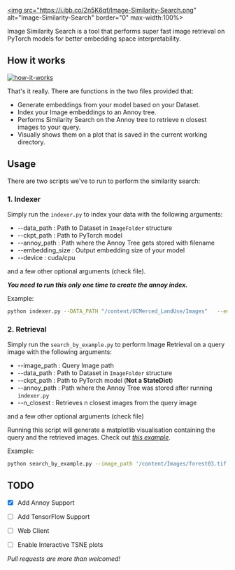 <a href="https://ibb.co/DVLKb4S"><img src="https://i.ibb.co/2n5K6qf/Image-Similarity-Search.png" alt="Image-Similarity-Search" border="0" max-width:100%></a>

Image Similarity Search is a tool that performs super fast image retrieval on PyTorch models for better embedding space interpretability.



## How it works
<a href="https://ibb.co/17Wpdpz"><img src="https://i.ibb.co/CmGXMXP/how-it-works.png" alt="how-it-works" border="0"></a>

That's it really. There are functions in the two files provided that: 
* Generate embeddings from your model based on your Dataset.
* Index your Image embeddings to an Annoy tree. 
* Performs Similarity Search on the Annoy tree to retrieve n closest images to your query.
* Visually shows them on a plot that is saved in the current working directory.

## Usage

There are two scripts we've to run to perform the similarity search:

### 1. Indexer
Simply run the ```indexer.py``` to index your data with the following arguments:
* --data_path : Path to Dataset in ```ImageFolder``` structure
* --ckpt_path : Path to PyTorch model
* --annoy_path : Path where the Annoy Tree gets stored with filename
* --embedding_size : Output embedding size of your model 
* --device : cuda/cpu 

and a few other optional arguments (check file).

***You need to run this only one time to create the annoy index.*** 



Example: 
```bash
python indexer.py --DATA_PATH "/content/UCMerced_LandUse/Images"   --embedding_size 512 --ckpt_path "/content/pytorch_model.pt" --annoy_path "/content/annoy_file.ann" 
```

### 2. Retrieval 
Simply run the ```search_by_example.py``` to perform Image Retrieval on a query image with the following arguments:
* --image_path : Query Image path
* --data_path : Path to Dataset in ```ImageFolder``` structure
* --ckpt_path : Path to PyTorch model (**Not a StateDict**)
* --annoy_path : Path where the Annoy Tree was stored after running ```indexer.py```
* --n_closest : Retrieves n closest images from the query image

and a few other optional arguments (check file)

Running this script will generate a matplotlib visualisation containing the query and the retrieved images. Check out [_this example_](https://i.ibb.co/TPbbxf5/image.png). 


Example: 
```bash
python search_by_example.py --image_path '/content/Images/forest03.tif' --ckpt_path '/content/pytorch_model.pt' --annoy_path "/content/annoy_file.ann" --data_path "/content/UCMerced_LandUse/Images" --n_closest 5  
```



## TODO
- [X] Add Annoy Support
- [ ] Add TensorFlow Support    
- [ ] Web Client 
- [ ] Enable Interactive TSNE plots 


*Pull requests are more than welcomed!*


